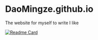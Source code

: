 # DaoMingze.github.io
The website for myself to write I like

[![Readme Card](https://github-readme-stats.vercel.app/api/pin/?username=DaoMingze&repo=github-readme-stats)](https://github.com/anuraghazra/github-readme-stats)
